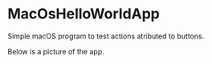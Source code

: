 # MacOsHelloWorldApp

Simple macOS program to test actions atributed to buttons.

Below is a picture of the app.

